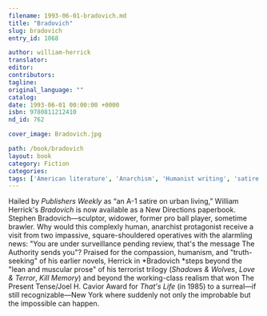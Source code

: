 ```yaml
---
filename: 1993-06-01-bradovich.md
title: "Bradovich"
slug: bradovich
entry_id: 1068

author: william-herrick
translator: 
editor: 
contributors: 
tagline: 
original_language: ""
catalog: 
date: 1993-06-01 00:00:00 +0000 
isbn: 9780811212410
nd_id: 762

cover_image: Bradovich.jpg

path: /book/bradovich
layout: book
category: Fiction
categories: 
tags: ['American literature', 'Anarchism', 'Humanist writing', 'satire', 'Surrealism', 'Urban life']
---
```

Hailed by *Publishers Weekly* as “an A-1 satire on urban living,” William Herrick's *Bradovich* is now available as a New Directions paperbook. Stephen Bradovich––sculptor, widower, former pro ball player, sometime brawler. Why would this complexly human, anarchist protagonist receive a visit from two impassive, square-shouldered operatives with the alarmling news: "You are under surveillance pending review, that's the message The Authority sends you"? Praised for the compassion, humanism, and "truth-seeking" of his earlier novels, Herrick in *Bradovich *steps beyond the "lean and muscular prose" of his terrorist trilogy (*Shadows & Wolves*, *Love & Terror*, *Kill Memory*) and beyond the working-class realism that won The Present Tense/Joel H. Cavior Award for *That's Life* (in 1985) to a surreal––if still recognizable––New York where suddenly not only the improbable but the impossible can happen.





